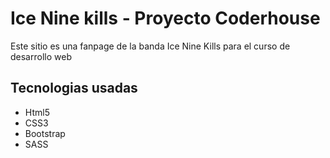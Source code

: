 <h1>Ice Nine kills - Proyecto Coderhouse</h1>
<p>Este sitio es una fanpage de la banda Ice Nine Kills para el curso de desarrollo web</p>

<h2>Tecnologias usadas</h2>
<ul>
<li>Html5</li>
<li>CSS3</li>
<li>Bootstrap</li>
<li>SASS</li>
</ul>

